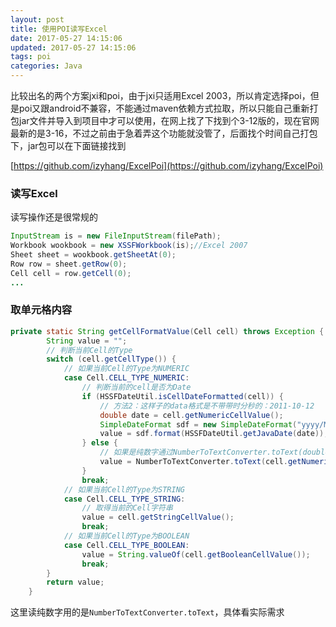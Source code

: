```yaml
---
layout: post
title: 使用POI读写Excel
date: 2017-05-27 14:15:06
updated: 2017-05-27 14:15:06
tags: poi
categories: Java
---
```


比较出名的两个方案jxi和poi，由于jxi只适用Excel 2003，所以肯定选择poi，但是poi又跟android不兼容，不能通过maven依赖方式拉取，所以只能自己重新打包jar文件并导入到项目中才可以使用，在网上找了下找到个3-12版的，现在官网最新的是3-16，不过之前由于急着弄这个功能就没管了，后面找个时间自己打包下，jar包可以在下面链接找到

[https://github.com/izyhang/ExcelPoi](https://github.com/izyhang/ExcelPoi)

<!-- More -->

### 读写Excel
读写操作还是很常规的
``` java
InputStream is = new FileInputStream(filePath);
Workbook wookbook = new XSSFWorkbook(is);//Excel 2007
Sheet sheet = wookbook.getSheetAt(0);
Row row = sheet.getRow(0);
Cell cell = row.getCell(0);
...
```

### 取单元格内容
``` java
private static String getCellFormatValue(Cell cell) throws Exception {
        String value = "";
        // 判断当前Cell的Type
        switch (cell.getCellType()) {
            // 如果当前Cell的Type为NUMERIC
            case Cell.CELL_TYPE_NUMERIC:
                // 判断当前的cell是否为Date
                if (HSSFDateUtil.isCellDateFormatted(cell)) {
                    // 方法2：这样子的data格式是不带带时分秒的：2011-10-12
                    double date = cell.getNumericCellValue();
                    SimpleDateFormat sdf = new SimpleDateFormat("yyyy/MM/dd HH:mm", Locale.CHINA);
                    value = sdf.format(HSSFDateUtil.getJavaDate(date));
                } else {
                    // 如果是纯数字通过NumberToTextConverter.toText(double)将double转成string
                    value = NumberToTextConverter.toText(cell.getNumericCellValue());
                }
                break;
            // 如果当前Cell的Type为STRING
            case Cell.CELL_TYPE_STRING:
                // 取得当前的Cell字符串
                value = cell.getStringCellValue();
                break;
            // 如果当前Cell的Type为BOOLEAN
            case Cell.CELL_TYPE_BOOLEAN:
                value = String.valueOf(cell.getBooleanCellValue());
                break;
        }
        return value;
    }
```
这里读纯数字用的是`NumberToTextConverter.toText`，具体看实际需求
